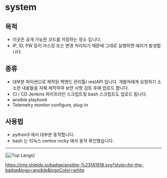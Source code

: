 # system

## 목적
* 이곳은 공개 가능한 코드를 저장하는 장소 입니다.
* IP, ID, PW 등이 마스킹 또는 변경 처리되기 때문에 그대로 실행하면 에러가 발생합니다.
## 종류
* 대부분 파이썬으로 제작된 백앤드 관리툴/ restAPI 입니다. 개발자에게 요청하기 소소한 내용들을 자체 제작하여 보안 사항 검토 후에 업로드 합니다.
* CI / CD Jenkins 파이프라인 스크립트및 bash 스크립트도 업로드 됩니다.
* ansible playbook
* Telemetry monitor configure, plug-in

## 사용법
* python3 에서 대부분 동작합니다.
* bash 는 리눅스 centos rocky 에서 동작 확인했습니다.


<hr/>

[![Top Langs](https://github-readme-stats.vercel.app/api/top-langs/?username=madmax490500)]

https://img.shields.io/badge/ansible-%231A1918.svg?style=for-the-badge&logo=ansible&logoColor=white
